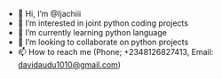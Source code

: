 - 👋 Hi, I’m @Ijachiii
- 👀 I’m interested in joint python coding projects
- 🌱 I’m currently learning python language
- 💞️ I’m looking to collaborate on python projects
- 📫 How to reach me (Phone; +2348126827413, Email: davidaudu1010@gmail.com)

<!---
Ijachiii/Ijachiii is a ✨ special ✨ repository because its `README.md` (this file) appears on your GitHub profile.
You can click the Preview link to take a look at your changes.
--->

